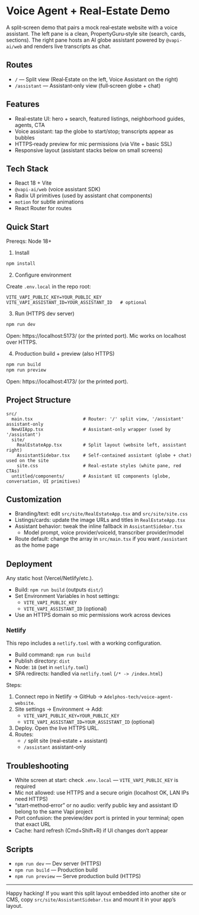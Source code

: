 # Voice Agent + Real‑Estate Demo

A split‑screen demo that pairs a mock real‑estate website with a voice assistant. The left pane is a clean, PropertyGuru‑style site (search, cards, sections). The right pane hosts an AI globe assistant powered by `@vapi-ai/web` and renders live transcripts as chat.

## Routes

- `/` — Split view (Real‑Estate on the left, Voice Assistant on the right)
- `/assistant` — Assistant‑only view (full‑screen globe + chat)

## Features

- Real‑estate UI: hero + search, featured listings, neighborhood guides, agents, CTA
- Voice assistant: tap the globe to start/stop; transcripts appear as bubbles
- HTTPS‑ready preview for mic permissions (via Vite + basic SSL)
- Responsive layout (assistant stacks below on small screens)

## Tech Stack

- React 18 + Vite
- `@vapi-ai/web` (voice assistant SDK)
- Radix UI primitives (used by assistant chat components)
- `motion` for subtle animations
- React Router for routes

## Quick Start

Prereqs: Node 18+

1) Install

```bash
npm install
```

2) Configure environment

Create `.env.local` in the repo root:

```
VITE_VAPI_PUBLIC_KEY=YOUR_PUBLIC_KEY
VITE_VAPI_ASSISTANT_ID=YOUR_ASSISTANT_ID   # optional
```

3) Run (HTTPS dev server)

```bash
npm run dev
```

Open: https://localhost:5173/ (or the printed port). Mic works on localhost over HTTPS.

4) Production build + preview (also HTTPS)

```bash
npm run build
npm run preview
```

Open: https://localhost:4173/ (or the printed port).

## Project Structure

```
src/
  main.tsx                   # Router: '/' split view, '/assistant' assistant‑only
  NewUIApp.tsx               # Assistant‑only wrapper (used by '/assistant')
  site/
    RealEstateApp.tsx        # Split layout (website left, assistant right)
    AssistantSidebar.tsx     # Self‑contained assistant (globe + chat) used on the site
    site.css                 # Real‑estate styles (white pane, red CTAs)
  untitled/components/       # Assistant UI components (globe, conversation, UI primitives)
```

## Customization

- Branding/text: edit `src/site/RealEstateApp.tsx` and `src/site/site.css`
- Listings/cards: update the image URLs and titles in `RealEstateApp.tsx`
- Assistant behavior: tweak the inline fallback in `AssistantSidebar.tsx`
  - Model prompt, voice provider/voiceId, transcriber provider/model
- Route default: change the array in `src/main.tsx` if you want `/assistant` as the home page

## Deployment

Any static host (Vercel/Netlify/etc.).

- Build: `npm run build` (outputs `dist/`)
- Set Environment Variables in host settings:
  - `VITE_VAPI_PUBLIC_KEY`
  - `VITE_VAPI_ASSISTANT_ID` (optional)
- Use an HTTPS domain so mic permissions work across devices

### Netlify

This repo includes a `netlify.toml` with a working configuration.

- Build command: `npm run build`
- Publish directory: `dist`
- Node: `18` (set in `netlify.toml`)
- SPA redirects: handled via `netlify.toml` (`/* -> /index.html`)

Steps:
1. Connect repo in Netlify → GitHub → `Adelphos-tech/voice-agent-website`.
2. Site settings → Environment → Add:
   - `VITE_VAPI_PUBLIC_KEY=YOUR_PUBLIC_KEY`
   - `VITE_VAPI_ASSISTANT_ID=YOUR_ASSISTANT_ID` (optional)
3. Deploy. Open the live HTTPS URL.
4. Routes:
   - `/` split site (real‑estate + assistant)
   - `/assistant` assistant‑only

## Troubleshooting

- White screen at start: check `.env.local` — `VITE_VAPI_PUBLIC_KEY` is required
- Mic not allowed: use HTTPS and a secure origin (localhost OK, LAN IPs need HTTPS)
- “start‑method‑error” or no audio: verify public key and assistant ID belong to the same Vapi project
- Port confusion: the preview/dev port is printed in your terminal; open that exact URL
- Cache: hard refresh (Cmd+Shift+R) if UI changes don’t appear

## Scripts

- `npm run dev` — Dev server (HTTPS)
- `npm run build` — Production build
- `npm run preview` — Serve production build (HTTPS)

---
Happy hacking! If you want this split layout embedded into another site or CMS, copy `src/site/AssistantSidebar.tsx` and mount it in your app’s layout.
